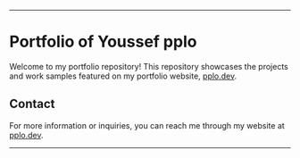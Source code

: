 
---

# Portfolio of Youssef pplo

Welcome to my portfolio repository! This repository showcases the projects and work samples featured on my portfolio website, [pplo.dev](https://pplo.dev).


## Contact

For more information or inquiries, you can reach me through my website at [pplo.dev](https://pplo.dev).

---
